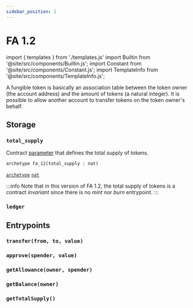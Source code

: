```yaml
---
sidebar_position: 1
---
```


# FA 1.2

import { templates } from './templates.js'
import Builtin from '@site/src/components/Builtin.js';
import Constant from '@site/src/components/Constant.js';
import TemplateInfo from '@site/src/components/TemplateInfo.js';

A fungible token is basically an association table between the token owner (the account address) and the amount of tokens (a natural integer). It is possible to allow another account to transfer tokens on the token owner's behalf.

<TemplateInfo data={templates.fa12.info} />

## Storage

### `total_supply`

Contract [parameter](/docs/reference/declarations/contract#parameters) that defines the total supply of tokens.

```archetype
archetype fa_12(total_supply : nat)
```
[`archetype`](/docs/reference/declarations/contract) [`nat`](/docs/reference/types#nat)

:::info
Note that in this version of FA 1.2, the total supply of tokens is a contract *invariant* since there is no *mint* nor *burn* entrypoint.
:::

<Constant data={templates.fa12.totalsupply} />

### `ledger`

<Constant data={templates.fa12.ledger} />

## Entrypoints

### `transfer(from, to, value)`

<Builtin data={templates.fa12.transfer} />

### `approve(spender, value)`

<Builtin data={templates.fa12.approve} />

### `getAllowance(owner, spender)`

<Builtin data={templates.fa12.getallowance} />

### `getBalance(owner)`

<Builtin data={templates.fa12.getbalance} />

### `getTotalSupply()`

<Builtin data={templates.fa12.gettotalsupply} />
